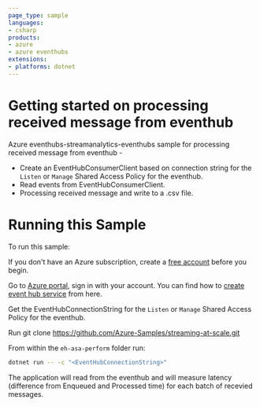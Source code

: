 ```yaml
---
page_type: sample
languages:
- csharp
products:
- azure
- azure eventhubs 
extensions:
- platforms: dotnet
---
```


# Getting started on processing received message from eventhub #

Azure eventhubs-streamanalytics-eventhubs sample for processing received message from eventhub -
 - Create an EventHubConsumerClient based on connection string for the `Listen` or `Manage` Shared Access Policy for the eventhub.
 - Read events from EventHubConsumerClient.
 - Processing received message and write to a .csv file.

# Running this Sample #
To run this sample:

If you don't have an Azure subscription, create a [free account] before you begin.
	
Go to [Azure portal], sign in with your account. You can find how to [create event hub service] from here. 

Get the EventHubConnectionString for the `Listen` or `Manage` Shared Access Policy for the eventhub.
	
Run git clone https://github.com/Azure-Samples/streaming-at-scale.git

From within the `eh-asa-perform` folder run:

```bash
dotnet run -- -c "<EventHubConnectionString>"
```
The application will read from the eventhub and will measure latency (difference from Enqueued and Processed time) for each batch of recevied messages.

<!-- LINKS -->
[free account]: https://azure.microsoft.com/free/?WT.mc_id=A261C142F
[Azure portal]: https://ms.portal.azure.com/#home
[create event hub service]: https://docs.microsoft.com/en-us/azure/event-hubs/event-hubs-create